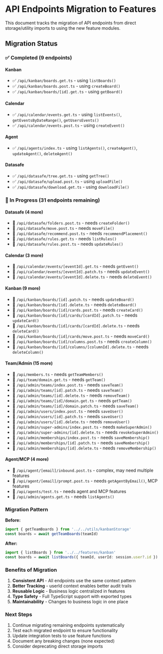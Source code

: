 # API Endpoints Migration to Features

This document tracks the migration of API endpoints from direct storage/utility imports to using the new feature modules.

## Migration Status

### ✅ Completed (9 endpoints)

#### Kanban
- ✅ `/api/kanban/boards.get.ts` - using `listBoards()`
- ✅ `/api/kanban/boards.post.ts` - using `createBoard()`
- ✅ `/api/kanban/boards/[id].get.ts` - using `getBoard()`

#### Calendar
- ✅ `/api/calendar/events.get.ts` - using `listEvents()`, `getEventsByDateRange()`, `getUsersEvents()`
- ✅ `/api/calendar/events.post.ts` - using `createEvent()`

#### Agent
- ✅ `/api/agents/index.ts` - using `listAgents()`, `createAgent()`, `updateAgent()`, `deleteAgent()`

#### Datasafe
- ✅ `/api/datasafe/tree.get.ts` - using `getTree()`
- ✅ `/api/datasafe/upload.post.ts` - using `uploadFile()`
- ✅ `/api/datasafe/download.get.ts` - using `downloadFile()`

### 🔄 In Progress (31 endpoints remaining)

#### Datasafe (4 more)
- 🔄 `/api/datasafe/folders.post.ts` - needs `createFolder()`
- 🔄 `/api/datasafe/move.post.ts` - needs `moveFile()`
- 🔄 `/api/datasafe/recommend.post.ts` - needs `recommendPlacement()`
- 🔄 `/api/datasafe/rules.get.ts` - needs `listRules()`
- 🔄 `/api/datasafe/rules.post.ts` - needs `updateRules()`

#### Calendar (3 more)
- 🔄 `/api/calendar/events/[eventId].get.ts` - needs `getEvent()`
- 🔄 `/api/calendar/events/[eventId].patch.ts` - needs `updateEvent()`
- 🔄 `/api/calendar/events/[eventId].delete.ts` - needs `deleteEvent()`

#### Kanban (9 more)
- 🔄 `/api/kanban/boards/[id].patch.ts` - needs `updateBoard()`
- 🔄 `/api/kanban/boards/[id].delete.ts` - needs `deleteBoard()`
- 🔄 `/api/kanban/boards/[id]/cards.post.ts` - needs `createCard()`
- 🔄 `/api/kanban/boards/[id]/cards/[cardId].patch.ts` - needs `updateCard()`
- 🔄 `/api/kanban/boards/[id]/cards/[cardId].delete.ts` - needs `deleteCard()`
- 🔄 `/api/kanban/boards/[id]/cards/move.post.ts` - needs `moveCard()`
- 🔄 `/api/kanban/boards/[id]/columns.post.ts` - needs `createColumn()`
- 🔄 `/api/kanban/boards/[id]/columns/[columnId].delete.ts` - needs `deleteColumn()`

#### Team/Admin (15 more)
- 🔄 `/api/members.ts` - needs `getTeamMembers()`
- 🔄 `/api/team/domain.get.ts` - needs `getTeam()`
- 🔄 `/api/admin/teams/index.post.ts` - needs `saveTeam()`
- 🔄 `/api/admin/teams/[id].patch.ts` - needs `saveTeam()`
- 🔄 `/api/admin/teams/[id].delete.ts` - needs `removeTeam()`
- 🔄 `/api/admin/teams/[id]/domain.get.ts` - needs `getTeam()`
- 🔄 `/api/admin/teams/[id]/domain.patch.ts` - needs `saveTeam()`
- 🔄 `/api/admin/users/index.post.ts` - needs `saveUser()`
- 🔄 `/api/admin/users/[id].patch.ts` - needs `saveUser()`
- 🔄 `/api/admin/users/[id].delete.ts` - needs `removeUser()`
- 🔄 `/api/admin/super-admins/index.post.ts` - needs `makeSuperAdmin()`
- 🔄 `/api/admin/super-admins/[id].delete.ts` - needs `revokeSuperAdmin()`
- 🔄 `/api/admin/memberships/index.post.ts` - needs `saveMembership()`
- 🔄 `/api/admin/memberships/[id].patch.ts` - needs `saveMembership()`
- 🔄 `/api/admin/memberships/[id].delete.ts` - needs `removeMembership()`

#### Agent/MCP (4 more)
- 🔄 `/api/agent/[email]/inbound.post.ts` - complex, may need multiple features
- 🔄 `/api/agent/[email]/prompt.post.ts` - needs `getAgentByEmail()`, MCP features
- 🔄 `/api/agents/test.ts` - needs agent and MCP features
- 🔄 `/api/admin/agents.get.ts` - needs `listAgents()`

### Migration Pattern

**Before:**
```typescript
import { getTeamBoards } from '../../utils/kanbanStorage'
const boards = await getTeamBoards(teamId)
```

**After:**
```typescript
import { listBoards } from '../../features/kanban'
const boards = await listBoards({ teamId, userId: session.user?.id })
```

### Benefits of Migration

1. **Consistent API** - All endpoints use the same context pattern
2. **Better Tracking** - userId context enables better audit trails
3. **Reusable Logic** - Business logic centralized in features
4. **Type Safety** - Full TypeScript support with exported types
5. **Maintainability** - Changes to business logic in one place

### Next Steps

1. Continue migrating remaining endpoints systematically
2. Test each migrated endpoint to ensure functionality
3. Update integration tests to use feature functions
4. Document any breaking changes (none expected)
5. Consider deprecating direct storage imports

